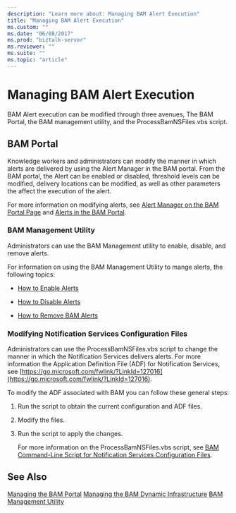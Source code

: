 ```yaml
---
description: "Learn more about: Managing BAM Alert Execution"
title: "Managing BAM Alert Execution"
ms.custom: ""
ms.date: "06/08/2017"
ms.prod: "biztalk-server"
ms.reviewer: ""
ms.suite: ""
ms.topic: "article"
---
```

# Managing BAM Alert Execution
BAM Alert execution can be modified through three avenues, The BAM Portal, the BAM management utility, and the ProcessBamNSFiles.vbs script.

## BAM Portal
 Knowledge workers and administrators can modify the manner in which alerts are delivered by using the Alert Manager in the BAM portal. From the BAM portal, the Alert can be enabled or disabled, threshold levels can be modified, delivery locations can be modified, as well as other parameters the affect the execution of the alert.

 For more information on modifying alerts, see [Alert Manager on the BAM Portal Page](../core/alert-manager-on-the-bam-portal-page.md) and [Alerts in the BAM Portal](../core/alerts-in-the-bam-portal.md).

### BAM Management Utility
 Administrators can use the BAM Management utility to enable, disable, and remove alerts.

 For information on using the BAM Management Utility to mange alerts, the following topics:

-   [How to Enable Alerts](../core/how-to-enable-alerts.md)

-   [How to Disable Alerts](../core/how-to-disable-alerts.md)

-   [How to Remove BAM Alerts](../core/how-to-remove-bam-alerts.md)

### Modifying Notification Services Configuration Files
 Administrators can use the ProcessBamNSFiles.vbs script to change the manner in which the Notification Services delivers alerts. For more information the Application Definition File (ADF) for Notification Services, see [https://go.microsoft.com/fwlink/?LinkId=127016](https://go.microsoft.com/fwlink/?LinkId=127016).

 To modify the ADF associated with BAM you can follow these general steps:

1. Run the script to obtain the current configuration and ADF files.

2. Modify the files.

3. Run the script to apply the changes.

   For more information on the ProcessBamNSFiles.vbs script, see [BAM Command-Line Script for Notification Services Configuration Files](../core/bam-command-line-script-for-notification-services-configuration-files.md).

## See Also
 [Managing the BAM Portal](../core/managing-the-bam-portal.md)
 [Managing the BAM Dynamic Infrastructure](../core/managing-the-bam-dynamic-infrastructure.md)
 [BAM Management Utility](../core/bam-management-utility.md)
